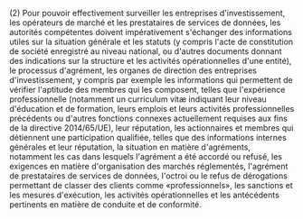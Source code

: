 (2) Pour pouvoir effectivement surveiller les entreprises d'investissement, les opérateurs de marché et les prestataires de services de données, les autorités compétentes doivent impérativement s'échanger des informations utiles sur la situation générale et les statuts (y compris l'acte de constitution de société enregistré au niveau national, ou d'autres documents donnant des indications sur la structure et les activités opérationnelles d'une entité), le processus d'agrément, les organes de direction des entreprises d'investissement, y compris par exemple les informations qui permettent de vérifier l'aptitude des membres qui les composent, telles que l'expérience professionnelle (notamment un curriculum vitæ indiquant leur niveau d'éducation et de formation, leurs emplois et leurs activités professionnelles précédents ou d'autres fonctions connexes actuellement requises aux fins de la directive 2014/65/UE), leur réputation, les actionnaires et membres qui détiennent une participation qualifiée, telles que des informations internes générales et leur réputation, la situation en matière d'agréments, notamment les cas dans lesquels l'agrément a été accordé ou refusé, les exigences en matière d'organisation des marchés réglementés, l'agrément de prestataires de services de données, l'octroi ou le refus de dérogations permettant de classer des clients comme «professionnels», les sanctions et les mesures d'exécution, les activités opérationnelles et les antécédents pertinents en matière de conduite et de conformité.